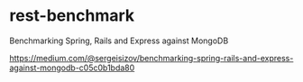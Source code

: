 # rest-benchmark
Benchmarking Spring, Rails and Express against MongoDB

https://medium.com/@sergeisizov/benchmarking-spring-rails-and-express-against-mongodb-c05c0b1bda80

